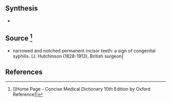 ## Synthesis
- 
## Source [^1]
- narrowed and notched permanent incisor teeth: a sign of congenital syphilis. \[J. Hutchinson (1828-1913), British surgeon]
## References

[^1]: [[Home Page - Concise Medical Dictionary 10th Edition by Oxford Reference]]